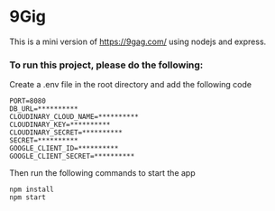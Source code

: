 # 9Gig

This is a mini version of https://9gag.com/ using nodejs and express.

### To run this project, please do the following:

Create a .env file in the root directory and add the following code

```
PORT=8080
DB_URL=**********
CLOUDINARY_CLOUD_NAME=**********
CLOUDINARY_KEY=**********
CLOUDINARY_SECRET=**********
SECRET=**********
GOOGLE_CLIENT_ID=**********
GOOGLE_CLIENT_SECRET=**********
```

Then run the following commands to start the app
```
npm install
npm start
```

